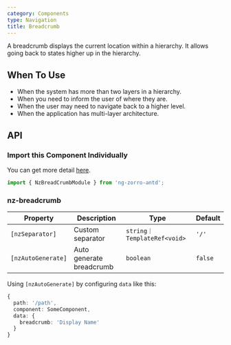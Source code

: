 ```yaml
---
category: Components
type: Navigation
title: Breadcrumb
---
```


A breadcrumb displays the current location within a hierarchy. It allows going back to states higher up in the hierarchy.

## When To Use

- When the system has more than two layers in a hierarchy.
- When you need to inform the user of where they are.
- When the user may need to navigate back to a higher level.
- When the application has multi-layer architecture.

## API

### Import this Component Individually

You can get more detail [here](/docs/getting-started/en#import-a-component-individually).

```ts
import { NzBreadCrumbModule } from 'ng-zorro-antd';
```

### nz-breadcrumb

| Property | Description | Type | Default |
| -------- | ----------- | ---- | ------- |
| `[nzSeparator]` | Custom separator | `string｜TemplateRef<void>` | `'/'` |
| `[nzAutoGenerate]` | Auto generate breadcrumb | `boolean` | `false` |

Using `[nzAutoGenerate]` by configuring `data` like this:

```ts
{
  path: '/path',
  component: SomeComponent,
  data: {
    breadcrumb: 'Display Name'
  }
}
```

